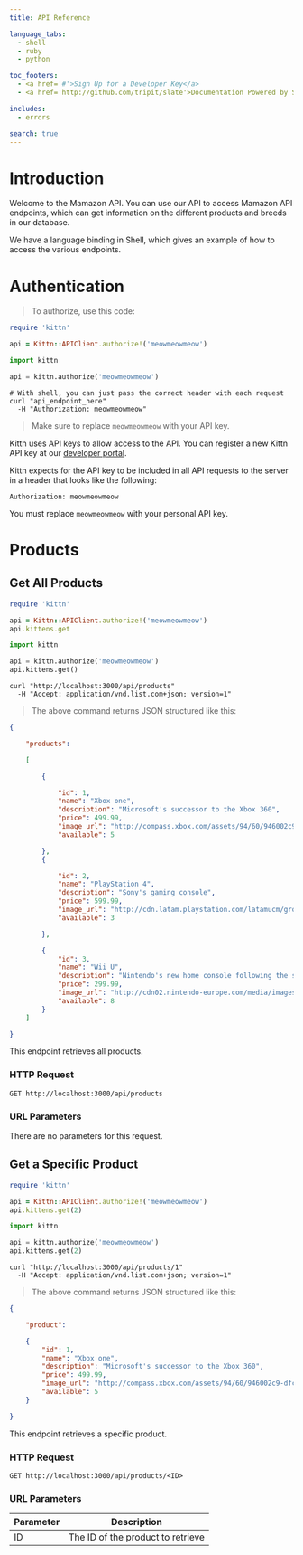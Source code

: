 ```yaml
---
title: API Reference

language_tabs:
  - shell
  - ruby
  - python

toc_footers:
  - <a href='#'>Sign Up for a Developer Key</a>
  - <a href='http://github.com/tripit/slate'>Documentation Powered by Slate</a>

includes:
  - errors

search: true
---
```


# Introduction

Welcome to the Mamazon API. You can use our API to access Mamazon API endpoints, which can get information on the different products and breeds in our database.

We have a language binding in Shell, which gives an example of how to access the various endpoints.


# Authentication

> To authorize, use this code:

```ruby
require 'kittn'

api = Kittn::APIClient.authorize!('meowmeowmeow')
```

```python
import kittn

api = kittn.authorize('meowmeowmeow')
```

```shell
# With shell, you can just pass the correct header with each request
curl "api_endpoint_here"
  -H "Authorization: meowmeowmeow"
```

> Make sure to replace `meowmeowmeow` with your API key.

Kittn uses API keys to allow access to the API. You can register a new Kittn API key at our [developer portal](http://example.com/developers).

Kittn expects for the API key to be included in all API requests to the server in a header that looks like the following:

`Authorization: meowmeowmeow`

<aside class="notice">
You must replace <code>meowmeowmeow</code> with your personal API key.
</aside>

# Products

## Get All Products

```ruby
require 'kittn'

api = Kittn::APIClient.authorize!('meowmeowmeow')
api.kittens.get
```

```python
import kittn

api = kittn.authorize('meowmeowmeow')
api.kittens.get()
```

```shell
curl "http://localhost:3000/api/products"
  -H "Accept: application/vnd.list.com+json; version=1"
```

> The above command returns JSON structured like this:

```json
{

    "products": 

    [

        {

            "id": 1,
            "name": "Xbox one",
            "description": "Microsoft's successor to the Xbox 360",
            "price": 499.99,
            "image_url": "http://compass.xbox.com/assets/94/60/946002c9-dfc7-44fe-b20a-abf175c49d42.jpg?n=og-share-meet-xbox-one-955x955.jpg",
            "available": 5

        },
        {

            "id": 2,
            "name": "PlayStation 4",
            "description": "Sony's gaming console",
            "price": 599.99,
            "image_url": "http://cdn.latam.playstation.com/latamucm/groups/public/documents/webasset/ps4-hrdware-large6_mx.jpg",
            "available": 3

        },

        {
            "id": 3,
            "name": "Wii U",
            "description": "Nintendo's new home console following the success of the Wii",
            "price": 299.99,
            "image_url": "http://cdn02.nintendo-europe.com/media/images/03_teaser_module_1_square/systems_2/wiiu_3/TM_GenericWiiU.png",
            "available": 8
        }
    ]

}
```

This endpoint retrieves all products.

### HTTP Request

`GET http://localhost:3000/api/products`

### URL Parameters

There are no parameters for this request.


## Get a Specific Product

```ruby
require 'kittn'

api = Kittn::APIClient.authorize!('meowmeowmeow')
api.kittens.get(2)
```

```python
import kittn

api = kittn.authorize('meowmeowmeow')
api.kittens.get(2)
```

```shell
curl "http://localhost:3000/api/products/1"
  -H "Accept: application/vnd.list.com+json; version=1"
```

> The above command returns JSON structured like this:

```json
{

    "product": 

    {
        "id": 1,
        "name": "Xbox one",
        "description": "Microsoft's successor to the Xbox 360",
        "price": 499.99,
        "image_url": "http://compass.xbox.com/assets/94/60/946002c9-dfc7-44fe-b20a-abf175c49d42.jpg?n=og-share-meet-xbox-one-955x955.jpg",
        "available": 5
    }

}
```

This endpoint retrieves a specific product.


### HTTP Request

`GET http://localhost:3000/api/products/<ID>`

### URL Parameters

Parameter | Description
--------- | -----------
ID | The ID of the product to retrieve

